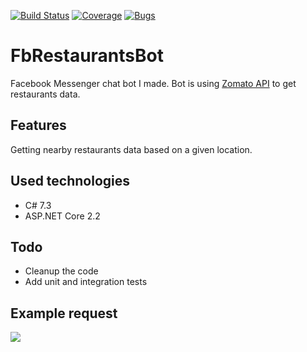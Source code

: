 [![Build Status](https://dev.azure.com/ilikedzimi/FbRestaurantsBot/_apis/build/status/szymenn.FbRestaurantsBot?branchName=master)](https://dev.azure.com/ilikedzimi/FbRestaurantsBot/_build/latest?definitionId=9&branchName=master)
[![Coverage](https://sonarcloud.io/api/project_badges/measure?project=FbRestaurantsBot&metric=coverage)](https://sonarcloud.io/dashboard?id=FbRestaurantsBot)
[![Bugs](https://sonarcloud.io/api/project_badges/measure?project=FbRestaurantsBot&metric=bugs)](https://sonarcloud.io/dashboard?id=FbRestaurantsBot)
# FbRestaurantsBot
Facebook Messenger chat bot I made. Bot is using [Zomato API](https://developers.zomato.com/api) to get restaurants data.
## Features 
Getting nearby restaurants data based on a given location.
## Used technologies
- C# 7.3
- ASP.NET Core 2.2
## Todo
- Cleanup the code
- Add unit and integration tests
## Example request
<img src="https://github.com/szymenn/FbRestaurantsBot/blob/master/screenshots/MessengerRestaurantsBot.jpg" />
